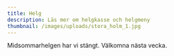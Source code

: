 ```yaml
---
title: Helg
description: Läs mer om helgkasse och helgmeny
thumbnail: /images/uploads/stora_holm_1.jpg
---
```

Midsommarhelgen har vi stängt. Välkomna nästa vecka.